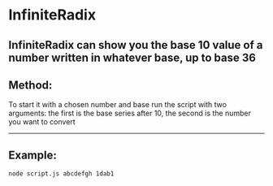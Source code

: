 # InfiniteRadix
InfiniteRadix can show you the base 10 value of a number written in whatever base, up to base 36
-----------


## Method: ##
To start it with a chosen number and base run the script with two arguments: the first is the base series after 10, the second is the number you want to convert


-----------
## Example: ##
```node script.js abcdefgh 1dab1```
